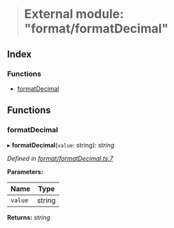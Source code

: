 > # External module: "format/formatDecimal"

## Index

### Functions

* [formatDecimal](_format_formatdecimal_.md#formatdecimal)

## Functions

###  formatDecimal

▸ **formatDecimal**(`value`: string): *string*

*Defined in [format/formatDecimal.ts:7](https://github.com/polkadot-js/common/blob/b44d0c7/packages/util/src/format/formatDecimal.ts#L7)*

**Parameters:**

Name | Type |
------ | ------ |
`value` | string |

**Returns:** *string*